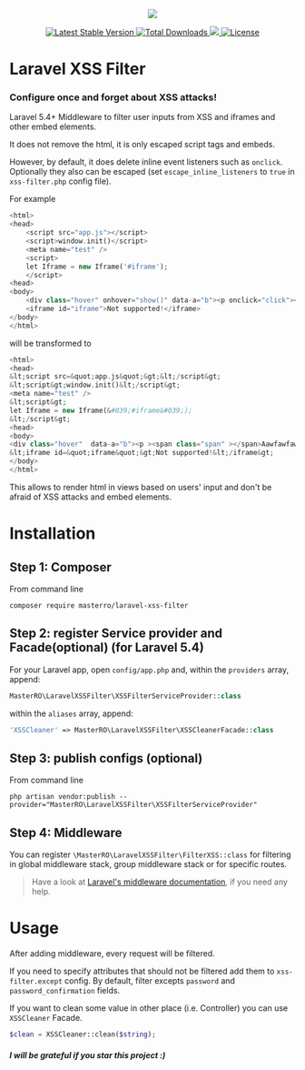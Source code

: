 <p align="center">
    <img src="https://raw.githubusercontent.com/laravel/art/master/logo-lockup/5%20SVG/2%20CMYK/1%20Full%20Color/laravel-logolockup-cmyk-red.svg">
</p>

<p align="center">
    <a href="https://packagist.org/packages/masterro/laravel-xss-filter">
        <img src="https://img.shields.io/packagist/v/masterro/laravel-xss-filter.svg?style=flat-rounded" alt="Latest Stable Version">
    </a>
    <a href="https://packagist.org/packages/masterro/laravel-xss-filter">
        <img src="https://img.shields.io/packagist/dt/masterro/laravel-xss-filter.svg?style=flat-rounded" alt="Total Downloads">
    </a>
    <a href="https://travis-ci.org/MasterRO94/laravel-xss-filter">
        <img src="https://travis-ci.org/MasterRO94/laravel-xss-filter.svg">
    </a>
    <a href="https://github.com/MasterRO94/laravel-xss-filter/blob/master/LICENSE">
        <img src="https://img.shields.io/github/license/MasterRO94/laravel-xss-filter" alt="License">
    </a>
</p>

# Laravel XSS Filter 

### Configure once and forget about XSS attacks!

Laravel 5.4+ Middleware to filter user inputs from XSS and iframes and other embed elements.

It does not remove the html, it is only escaped script tags and embeds.

However, by default, it does delete inline event listeners such as `onclick`. 
Optionally they also can be escaped (set `escape_inline_listeners` to `true` in `xss-filter.php` config file).


For example 

```php
<html>
<head>
    <script src="app.js"></script>
    <script>window.init()</script> 
    <meta name="test" />
    <script>
    let Iframe = new Iframe('#iframe');
    </script>
<head>
<body>
    <div class="hover" onhover="show()" data-a="b"><p onclick="click"><span class="span" ondblclick="hide()"></span>Aawfawfaw f awf aw  </p></div>
    <iframe id="iframe">Not supported!</iframe>
</body>
</html>
```

will be transformed to 

```php
<html>
<head>
&lt;script src=&quot;app.js&quot;&gt;&lt;/script&gt;
&lt;script&gt;window.init()&lt;/script&gt; 
<meta name="test" />
&lt;script&gt;
let Iframe = new Iframe(&#039;#iframe&#039;);
&lt;/script&gt;
<head>
<body>
<div class="hover"  data-a="b"><p ><span class="span" ></span>Aawfawfaw f awf aw  </p></div>
&lt;iframe id=&quot;iframe&quot;&gt;Not supported!&lt;/iframe&gt;
</body>
</html>

```

This allows to render html in views based on users' input and don't be afraid of XSS attacks and embed elements.

# Installation

## Step 1: Composer
From command line
```
composer require masterro/laravel-xss-filter
```

## Step 2: register Service provider and Facade(optional) (for Laravel 5.4)
For your Laravel app, open `config/app.php` and, within the `providers` array, append:

```php
MasterRO\LaravelXSSFilter\XSSFilterServiceProvider::class
```
within the `aliases` array, append:
```php
'XSSCleaner' => MasterRO\LaravelXSSFilter\XSSCleanerFacade::class
```

## Step 3: publish configs (optional)
From command line
```
php artisan vendor:publish --provider="MasterRO\LaravelXSSFilter\XSSFilterServiceProvider"
```

## Step 4: Middleware
You can register `\MasterRO\LaravelXSSFilter\FilterXSS::class` for filtering in global middleware stack, group middleware stack or for specific routes.
> Have a look at [Laravel's middleware documentation](https://laravel.com/docs/middleware#registering-middleware), if you need any help.

# Usage
After adding middleware, every request will be filtered.

If you need to specify attributes that should not be filtered add them to `xss-filter.except` config. By default, filter excepts `password` and `password_confirmation` fields.
 
If you want to clean some value in other place (i.e. Controller) you can use `XSSCleaner` Facade.

```php
$clean = XSSCleaner::clean($string);
```
 

#### _I will be grateful if you star this project :)_

 